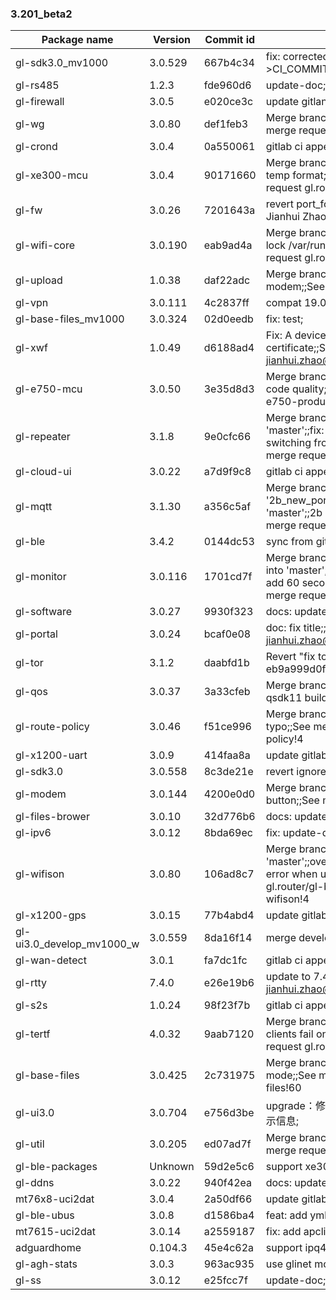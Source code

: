 ### 3.201_beta2
| Package name | Version | Commit id | Commit msg |
| ---------------------- | --------- | -------- | ------------------------------ |
| gl-sdk3.0_mv1000 | 3.0.529 | 667b4c34 | fix: corrected parameter: CI_BRANCH--->CI_COMMIT_REF_NAME; |
| gl-rs485 | 1.2.3 | fde960d6 | update-doc; |
| gl-firewall | 3.0.5 | e020ce3c | update gitlan ci config; |
| gl-wg | 3.0.80 | def1feb3 | Merge branch 'fix_allowip' into 'master';;fix allo;;See merge request gl.router/gl-wg!9 |
| gl-crond | 3.0.4 | 0a550061 | gitlab ci append commit sha and msg; |
| gl-xe300-mcu | 3.0.4 | 90171660 | Merge branch 'adjust_temp' into 'master';;adjust temp format;fix file format to unix;;See merge request gl.router/gl-xe300-mcu!1 |
| gl-fw | 3.0.26 | 7201643a | revert port_forwarding_list_zone;;Signed-off-by: Jianhui Zhao <jianhui.zhao@gl-inet.com>; |
| gl-wifi-core | 3.0.190 | eab9ad4a | Merge branch 'fix_wifi_lock' into 'master';;avoid lock /var/run/wifilock by redirect stdout;;See merge request gl.router/gl-wifi-core!6 |
| gl-upload | 1.0.38 | daf22adc | Merge branch 'dev' into 'master';;fix get modem;;See merge request gl.router/gl-upload!5 |
| gl-vpn | 3.0.111 | 4c2837ff | compat 19.07 switch reset; |
| gl-base-files_mv1000 | 3.0.324 | 02d0eedb | fix: test; |
| gl-xwf | 1.0.49 | d6188ad4 | Fix: A device can only be configured with one certificate;;Signed-off-by: Jianhui Zhao <jianhui.zhao@gl-inet.com>; |
| gl-e750-mcu | 3.0.50 | 3e35d8d3 | Merge branch 'fix_code_quality' into 'master';;Fix code quality;;See merge request gl.router/gl-e750-product/gl-e750-mcu!1 |
| gl-repeater | 3.1.8 | 9e0cfc66 | Merge branch 'fix_auto_repeater_bug' into 'master';;fix: The customer noticed that after switching from AP mode to Routing mode,...;;See merge request gl.router/gl-repeater!1 |
| gl-cloud-ui | 3.0.22 | a7d9f9c8 | gitlab ci append commit sha and msg; |
| gl-mqtt | 3.1.30 | a356c5af | Merge branch '2b_new_porcess_optimization_3.201' into 'master';;2b new porcess optimization 3.201;;See merge request gl.router/gl-mqtt!11 |
| gl-ble | 3.4.2 | 0144dc53 | sync from github; |
| gl-monitor | 3.0.116 | 1701cd7f | Merge branch 'feat_interference_of_wifi_and_lte' into 'master';;feat: interference of wifi2.4g and lte; add 60 seconds to the gl_modem process...;;See merge request gl.router/gl-monitor!7 |
| gl-software | 3.0.27 | 9930f323 | docs: update-doc.; |
| gl-portal | 3.0.24 | bcaf0e08 | doc: fix title;;Signed-off-by: Jianhui Zhao <jianhui.zhao@gl-inet.com>; |
| gl-tor | 3.1.2 | daabfd1b | Revert "fix tor user";;This reverts commit eb9a999d0f54da2abe641a9aa9f04c3770cca2ef.; |
| gl-qos | 3.0.37 | 3a33cfeb | Merge branch 'fix_qsdk11_build' into 'master';;fix qsdk11 build;;See merge request gl.router/gl-qos!2 |
| gl-route-policy | 3.0.46 | f51ce996 | Merge branch 'fix_wifi_reload' into 'master';;fix typo;;See merge request gl.router/gl-route-policy!4 |
| gl-x1200-uart | 3.0.9 | 414faa8a | update gitlab ci config; |
| gl-sdk3.0 | 3.0.558 | 8c3de21e | revert ignore client type 5; |
| gl-modem | 3.0.144 | 4200e0d0 | Merge branch 'del_sms' into 'master';;Add DEL_ALL button;;See merge request gl.router/gl-modem!15 |
| gl-files-brower | 3.0.10 | 32d776b6 | docs: update-doc; |
| gl-ipv6 | 3.0.12 | 8bda69ec | fix: update-doc; |
| gl-wifison | 3.0.80 | 106ad8c7 | Merge branch 'fix_qsdk11_file_overwrite' into 'master';;overwrite config files to fix opkg install error when use imagebuilder;;See merge request gl.router/gl-b1300-gl-s1300-product/gl-wifison!4 |
| gl-x1200-gps | 3.0.15 | 77b4abd4 | update gitlab ci config; |
| gl-ui3.0_develop_mv1000_w | 3.0.559 | 8da16f14 | merge develop; |
| gl-wan-detect | 3.0.1 | fa7dc1fc | gitlab ci append commit sha and msg; |
| gl-rtty | 7.4.0 | e26e19b6 | update to 7.4.0;;Signed-off-by: Jianhui Zhao <jianhui.zhao@gl-inet.com>; |
| gl-s2s | 1.0.24 | 98f23f7b | gitlab ci append commit sha and msg; |
| gl-tertf | 4.0.32 | 9aab7120 | Merge branch 'fix-mt-tertf' into 'master';;fix: count clients fail on mtk private wifi driver;;See merge request gl.router/gl-tertf!15 |
| gl-base-files | 3.0.425 | 2c731975 | Merge branch 'dev19.07.5' into 'master';;fix get mode;;See merge request gl.router/gl-base-files!60 |
| gl-ui3.0 | 3.0.704 | e756d3be | upgrade：修改上传固件版本过旧或为第三方固件的提示信息; |
| gl-util | 3.0.205 | ed07ad7f | Merge branch 'dev' into 'master';;fix get model;;See merge request gl.router/gl-util!11 |
| gl-ble-packages | Unknown | 59d2e5c6 | support xe300; |
| gl-ddns | 3.0.22 | 940f42ea | docs: update-doc.; |
| mt76x8-uci2dat | 3.0.4 | 2a50df66 | update gitlab ci; |
| gl-ble-ubus | 3.0.8 | d1586ba4 | feat: add yml files; |
| mt7615-uci2dat | 3.0.14 | a2559187 | fix: add apclimacaddr transform; |
| adguardhome | 0.104.3 | 45e4c62a | support ipq4xxx; |
| gl-agh-stats | 3.0.3 | 963ac935 | use glinet mode and support gitlab ci; |
| gl-ss | 3.0.12 | e25fcc7f | update-doc; |
